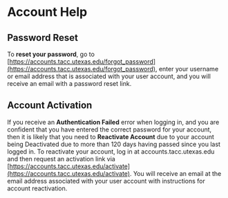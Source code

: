 # Account Help

## Password Reset

To **reset your password**, go to [https://accounts.tacc.utexas.edu/forgot_password](https://accounts.tacc.utexas.edu/forgot_password), enter your username or email address that is associated with your user account, and you will receive an email with a password reset link. 

## Account Activation

If you receive an **Authentication Failed** error when logging in, and you are confident that you have entered the correct password for your account, then it is likely that you need to **Reactivate Account** due to your account being Deactivated due to more than 120 days having passed since you last logged in. To reactivate your account, log in at accounts.tacc.utexas.edu and then request an activation link via [https://accounts.tacc.utexas.edu/activate](https://accounts.tacc.utexas.edu/activate). You will receive an email at the email address associated with your user account with instructions for account reactivation.
